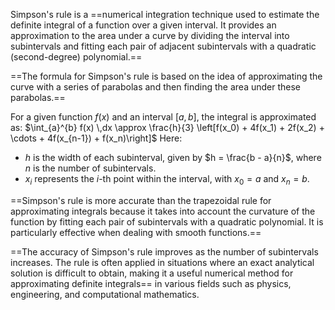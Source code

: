 Simpson's rule is a ==numerical integration technique used to estimate the definite integral of a function over a given interval. It provides an approximation to the area under a curve by dividing the interval into subintervals and fitting each pair of adjacent subintervals with a quadratic (second-degree) polynomial.==

==The formula for Simpson's rule is based on the idea of approximating the curve with a series of parabolas and then finding the area under these parabolas.== 

For a given function $f(x)$ and an interval $[a, b]$, the integral is approximated as:
$\int_{a}^{b} f(x) \,dx \approx \frac{h}{3} \left[f(x_0) + 4f(x_1) + 2f(x_2) + \cdots + 4f(x_{n-1}) + f(x_n)\right]$
Here:
- $h$ is the width of each subinterval, given by $h = \frac{b - a}{n}$, where $n$ is the number of subintervals.
- $x_i$ represents the $i$-th point within the interval, with $x_0 = a$ and $x_n = b$.

==Simpson's rule is more accurate than the trapezoidal rule for approximating integrals because it takes into account the curvature of the function by fitting each pair of subintervals with a quadratic polynomial. It is particularly effective when dealing with smooth functions.==

==The accuracy of Simpson's rule improves as the number of subintervals increases. The rule is often applied in situations where an exact analytical solution is difficult to obtain, making it a useful numerical method for approximating definite integrals== in various fields such as physics, engineering, and computational mathematics.
